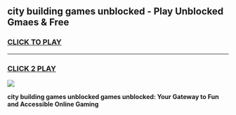 
## city building games unblocked - Play Unblocked Gmaes & Free
<h3>
<a href="https://premium.freeplayer.one?title=city_building_games_unblocked&ref=20F">CLICK TO PLAY</a></h3>
<hr>

<h3>
<a href="https://premium.freeplayer.one?title=city_building_games_unblocked&ref=20F">CLICK 2 PLAY</a>
  
</h3>

<a href="https://premium.freeplayer.one?title=city_building_games_unblocked&ref=20F/"><img src="https://clearcache.store/games.png"></a>


**city building games unblocked games unblocked: Your Gateway to Fun and Accessible Online Gaming**
